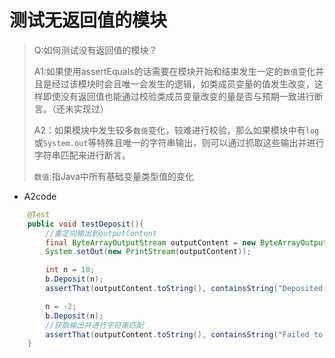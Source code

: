 # 测试无返回值的模块

> Q:如何测试没有返回值的模块？
>
> A1:如果使用assertEquals的话需要在模块开始和结束发生一定的`数值`变化并且是经过该模块时会且唯一会发生的逻辑，如类成员变量的值发生改变，这样即使没有返回值也能通过校验类成员变量改变的量是否与预期一致进行断言。（还未实现过）
>
> A2：如果模块中发生较多`数值`变化，较难进行校验，那么如果模块中有`log`或`System.out`等特殊且唯一的字符串输出，则可以通过抓取这些输出并进行字符串匹配来进行断言。
>
> `数值`:指Java中所有基础变量类型值的变化

- A2code

```java
    @Test
    public void testDeposit(){
        //重定向输出到outputContent
        final ByteArrayOutputStream outputContent = new ByteArrayOutputStream();
        System.setOut(new PrintStream(outputContent));

        int n = 10;
        b.Deposit(n);
        assertThat(outputContent.toString(), containsString("Deposited money successed, the total money is :" + n));

        n = -2;
        b.Deposit(n);
        //获取输出并进行字符串匹配
        assertThat(outputContent.toString(), containsString("Failed to deposite, money should be larger than 0"));
    }
```



